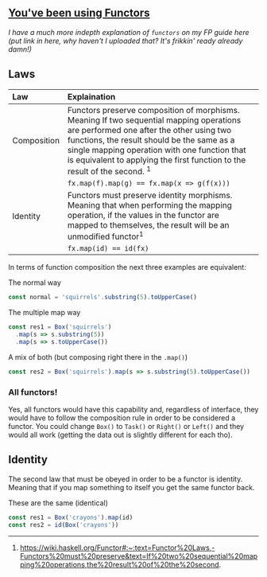 ## [You've been using Functors](https://egghead.io/lessons/javascript-you-ve-been-using-functors)

_I have a much more indepth explanation of `functors` on my FP guide here (put link in here, why haven't I uploaded that? It's frikkin' ready already damn!)_

## Laws
| Law | Explaination | | 
|:--|:--|:--|
| Composition | Functors preserve composition of morphisms. Meaning If two sequential mapping operations are performed one after the other using two functions, the result should be the same as a single mapping operation with one function that is equivalent to applying the first function to the result of the second. <sup>1<sup> |  |
| | `fx.map(f).map(g) == fx.map(x => g(f(x)))` |
| Identity | Functors must preserve identity morphisms. Meaning that when performing the mapping operation, if the values in the functor are mapped to themselves, the result will be an unmodified functor<sup>1<sup> |  |
| | `fx.map(id) == id(fx)` |


In terms of function composition the next three examples are equivalent:

The normal way
```js
const normal = 'squirrels'.substring(5).toUpperCase()
```

The multiple map way
```js
const res1 = Box('squirrels')
  .map(s => s.substring(5))
  .map(s => s.toUpperCase())
```

A mix of both (but composing right there in the `.map()`)
```js
const res2 = Box('squirrels').map(s => s.substring(5).toUpperCase())
```

### All functors!
Yes, all functors would have this capability and, regardless of interface, they would have to follow the composition rule in order to be considered a functor. You could change `Box()` to `Task()` or `Right()` or `Left()` and they would all work (getting the data out is slightly different for each tho).

## Identity
The second law that must be obeyed in order to be a functor is identity. Meaning that if you map something to itself you get the same functor back.

These are the same (identical)
```js
const res1 = Box('crayons').map(id)
const res2 = id(Box('crayons'))
```

---
1. https://wiki.haskell.org/Functor#:~:text=Functor%20Laws,-Functors%20must%20preserve&text=If%20two%20sequential%20mapping%20operations,the%20result%20of%20the%20second.
